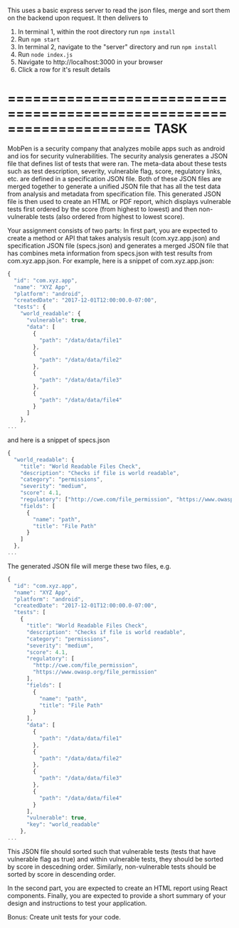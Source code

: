 This uses a basic express server to read the json files, merge and sort them on the backend upon request.
It then delivers to 


1) In terminal 1, within the root directory run `npm install`
2) Run `npm start`
3) In terminal 2, navigate to the "server" directory and run `npm install`
4) Run `node index.js`
5) Navigate to http://localhost:3000 in your browser
6) Click a row for it's result details


=====================================================================
TASK
=====================================================================


MobPen is a security company that analyzes mobile apps such as android and ios
for security vulnerabilities. The security analysis generates a JSON file that
defines list of tests that were ran. The meta-data about these tests such as
test description, severity, vulnerable flag, score, regulatory links, etc. are
defined in a specification JSON file. Both of these JSON files are merged together
to generate a unified JSON file that has all the test data from analysis
and metadata from specification file. This generated JSON file is then
used to create an HTML or PDF report, which displays vulnerable tests first
ordered by the score (from highest to lowest) and then non-vulnerable
tests (also ordered from highest to lowest score).

Your assignment consists of two parts: In first part, you are expected to create
a method or API that takes analysis result (com.xyz.app.json) and specification
JSON file (specs.json) and generates a merged JSON file that has combines meta
information from specs.json with test results from com.xyz.app.json. For example,
here is a snippet of com.xyz.app.json:
```javascript
{
  "id": "com.xyz.app",
  "name": "XYZ App",
  "platform": "android",
  "createdDate": "2017-12-01T12:00:00.0-07:00",
  "tests": {
    "world_readable": {
      "vulnerable": true,
      "data": [
        {
          "path": "/data/data/file1"
        },
        {
          "path": "/data/data/file2"
        },
        {
          "path": "/data/data/file3"
        },
        {
          "path": "/data/data/file4"
        }
      ]
    },
...
```
and here is a snippet of specs.json
```javascript 
{
  "world_readable": {
    "title": "World Readable Files Check",
    "description": "Checks if file is world readable",
    "category": "permissions",
    "severity": "medium",
    "score": 4.1,
    "regulatory": ["http://cwe.com/file_permission", "https://www.owasp.org/file_permission"],
    "fields": [
      {
        "name": "path",
        "title": "File Path"
      }
    ]
  },
...
``` 
The generated JSON file will merge these two files, e.g.
```javascript 
{
  "id": "com.xyz.app",
  "name": "XYZ App",
  "platform": "android",
  "createdDate": "2017-12-01T12:00:00.0-07:00",
  "tests": [
    {
      "title": "World Readable Files Check",
      "description": "Checks if file is world readable",
      "category": "permissions",
      "severity": "medium",
      "score": 4.1,
      "regulatory": [
        "http://cwe.com/file_permission",
        "https://www.owasp.org/file_permission"
      ],
      "fields": [
        {
          "name": "path",
          "title": "File Path"
        }
      ],
      "data": [
        {
          "path": "/data/data/file1"
        },
        {
          "path": "/data/data/file2"
        },
        {
          "path": "/data/data/file3"
        },
        {
          "path": "/data/data/file4"
        }
      ],
      "vulnerable": true,
      "key": "world_readable"
    },
...
``` 
This JSON file should sorted such that vulnerable tests (tests that have vulnerable
flag as true) and within vulnerable tests, they should be sorted by score in descedning order.
Similarly, non-vulnerable tests should be sorted by score in descending order.

In the second part, you are expected to create an HTML report using React components. Finally,
you are expected to provide a short summary of your design and instructions to test your application.

Bonus: Create unit tests for your code.
